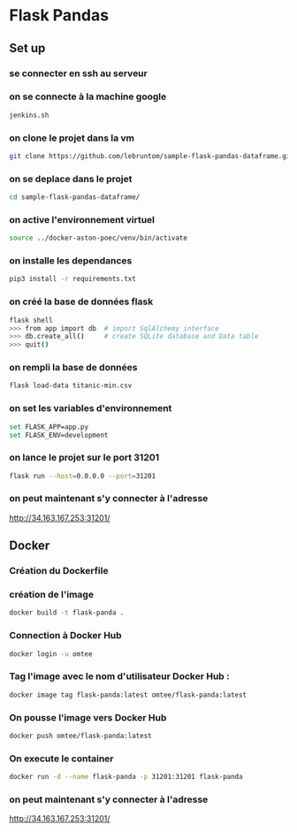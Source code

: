 # Flask Pandas

## Set up

### se connecter en ssh au serveur

### on se connecte à la machine google
```bash
jenkins.sh
```
### on clone le projet dans la vm
```bash
git clone https://github.com/lebruntom/sample-flask-pandas-dataframe.git
```

### on se deplace dans le projet
```bash
cd sample-flask-pandas-dataframe/
```

### on active l'environnement virtuel
```bash
source ../docker-aston-poec/venv/bin/activate
```

### on installe les dependances
```bash
pip3 install -r requirements.txt
```

### on créé la base de données flask
```bash
flask shell
>>> from app import db  # import SqlAlchemy interface
>>> db.create_all()     # create SQLite database and Data table
>>> quit()  
```
### on rempli la base de données
```bash
flask load-data titanic-min.csv
```

### on set les variables d'environnement
```bash
set FLASK_APP=app.py 
set FLASK_ENV=development
```

### on lance le projet sur le port 31201
```bash
flask run --host=0.0.0.0 --port=31201
```

### on peut maintenant s'y connecter à l'adresse
http://34.163.167.253:31201/


## Docker

### Création du Dockerfile

### création de l'image
```bash
docker build -t flask-panda .
```
### Connection à Docker Hub 
```bash
docker login -u omtee
```

### Tag l'image avec le nom d'utilisateur Docker Hub :
```bash
docker image tag flask-panda:latest omtee/flask-panda:latest
```
### On pousse l'image vers Docker Hub
```bash
docker push omtee/flask-panda:latest
```
### On execute le container
```bash
docker run -d --name flask-panda -p 31201:31201 flask-panda
```

### on peut maintenant s'y connecter à l'adresse
http://34.163.167.253:31201/


